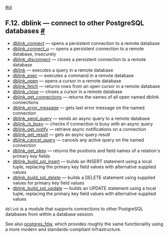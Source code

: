 [#id](#DBLINK)

## F.12. dblink — connect to other PostgreSQL databases [#](#DBLINK)

  * [dblink\_connect](contrib-dblink-connect) — opens a persistent connection to a remote database
  * [dblink\_connect\_u](contrib-dblink-connect-u) — opens a persistent connection to a remote database, insecurely
  * [dblink\_disconnect](contrib-dblink-disconnect) — closes a persistent connection to a remote database
  * [dblink](contrib-dblink-function) — executes a query in a remote database
  * [dblink\_exec](contrib-dblink-exec) — executes a command in a remote database
  * [dblink\_open](contrib-dblink-open) — opens a cursor in a remote database
  * [dblink\_fetch](contrib-dblink-fetch) — returns rows from an open cursor in a remote database
  * [dblink\_close](contrib-dblink-close) — closes a cursor in a remote database
  * [dblink\_get\_connections](contrib-dblink-get-connections) — returns the names of all open named dblink connections
  * [dblink\_error\_message](contrib-dblink-error-message) — gets last error message on the named connection
  * [dblink\_send\_query](contrib-dblink-send-query) — sends an async query to a remote database
  * [dblink\_is\_busy](contrib-dblink-is-busy) — checks if connection is busy with an async query
  * [dblink\_get\_notify](contrib-dblink-get-notify) — retrieve async notifications on a connection
  * [dblink\_get\_result](contrib-dblink-get-result) — gets an async query result
  * [dblink\_cancel\_query](contrib-dblink-cancel-query) — cancels any active query on the named connection
  * [dblink\_get\_pkey](contrib-dblink-get-pkey) — returns the positions and field names of a relation's primary key fields
  * [dblink\_build\_sql\_insert](contrib-dblink-build-sql-insert) — builds an INSERT statement using a local tuple, replacing the primary key field values with alternative supplied values
  * [dblink\_build\_sql\_delete](contrib-dblink-build-sql-delete) — builds a DELETE statement using supplied values for primary key field values
  * [dblink\_build\_sql\_update](contrib-dblink-build-sql-update) — builds an UPDATE statement using a local tuple, replacing the primary key field values with alternative supplied values



`dblink` is a module that supports connections to other PostgreSQL databases from within a database session.

See also [postgres\_fdw](postgres-fdw), which provides roughly the same functionality using a more modern and standards-compliant infrastructure.